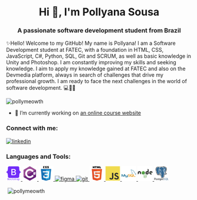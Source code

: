 
<h1 align="center">Hi 👋, I'm Pollyana Sousa</h1>
<h3 align="center">A passionate software development student from Brazil</h3>
<p align="left">✨Hello! Welcome to my GitHub! My name is Pollyana! I am a Software Development student at FATEC, with a foundation in  HTML, CSS, JavaScript, C#, Python, SQL, Git and SCRUM, as well as basic knowledge in Unity and Photoshop. I am constantly improving my skills and seeking knowledge. I aim to apply my knowledge gained at FATEC and also on the Devmedia platform, always in search of challenges that drive my professional growth. I am ready to face the next challenges in the world of software development. 💻🚀✨</p>



<p align="left"> <img src="https://komarev.com/ghpvc/?username=pollymeowth&label=Profile%20views&color=0e75b6&style=flat" alt="pollymeowth" /> </p>

- 🔭 I’m currently working on [an online course website](https://github.com/TechWizards-Tech/DSM-1)

<h3 align="left">Connect with me:</h3>
<p align="left">
  
[![linkedin](https://img.shields.io/badge/linkedin-0A66C2?style=for-the-badge&logo=linkedin&logoColor=white)](http://www.linkedin.com/in/pollyanaroberta42)

<h3 align="left">Languages and Tools:</h3>
<p align="left"> <a href="https://getbootstrap.com" target="_blank" rel="noreferrer"> <img src="https://raw.githubusercontent.com/devicons/devicon/master/icons/bootstrap/bootstrap-plain-wordmark.svg" alt="bootstrap" width="40" height="40"/> </a> <a href="https://www.w3schools.com/cs/" target="_blank" rel="noreferrer"> <img src="https://raw.githubusercontent.com/devicons/devicon/master/icons/csharp/csharp-original.svg" alt="csharp" width="40" height="40"/> </a> <a href="https://www.w3schools.com/css/" target="_blank" rel="noreferrer"> <img src="https://raw.githubusercontent.com/devicons/devicon/master/icons/css3/css3-original-wordmark.svg" alt="css3" width="40" height="40"/> </a> <a href="https://www.figma.com/" target="_blank" rel="noreferrer"> <img src="https://www.vectorlogo.zone/logos/figma/figma-icon.svg" alt="figma" width="40" height="40"/> </a> <a href="https://git-scm.com/" target="_blank" rel="noreferrer"> <img src="https://www.vectorlogo.zone/logos/git-scm/git-scm-icon.svg" alt="git" width="40" height="40"/> </a> <a href="https://www.w3.org/html/" target="_blank" rel="noreferrer"> <img src="https://raw.githubusercontent.com/devicons/devicon/master/icons/html5/html5-original-wordmark.svg" alt="html5" width="40" height="40"/> </a> <a href="https://developer.mozilla.org/en-US/docs/Web/JavaScript" target="_blank" rel="noreferrer"> <img src="https://raw.githubusercontent.com/devicons/devicon/master/icons/javascript/javascript-original.svg" alt="javascript" width="40" height="40"/> </a> <a href="https://www.mysql.com/" target="_blank" rel="noreferrer"> <img src="https://raw.githubusercontent.com/devicons/devicon/master/icons/mysql/mysql-original-wordmark.svg" alt="mysql" width="40" height="40"/> </a> <a href="https://nodejs.org" target="_blank" rel="noreferrer"> <img src="https://raw.githubusercontent.com/devicons/devicon/master/icons/nodejs/nodejs-original-wordmark.svg" alt="nodejs" width="40" height="40"/> </a> <a href="https://www.postgresql.org" target="_blank" rel="noreferrer"> <img src="https://raw.githubusercontent.com/devicons/devicon/master/icons/postgresql/postgresql-original-wordmark.svg" alt="postgresql" width="40" height="40"/> </a> </p>

<p>&nbsp;<img align="center" src="https://github-readme-stats.vercel.app/api?username=pollymeowth&show_icons=true&locale=en" alt="pollymeowth" /></p> 


